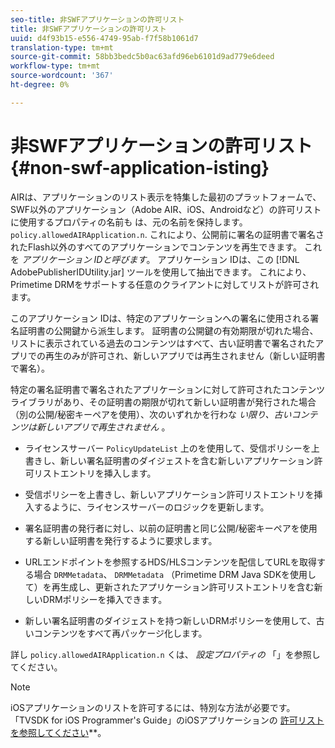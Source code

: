 ```yaml
---
seo-title: 非SWFアプリケーションの許可リスト
title: 非SWFアプリケーションの許可リスト
uuid: d4f93b15-e556-4749-95ab-f7f58b1061d7
translation-type: tm+mt
source-git-commit: 58bb3bedc5b0ac63afd96eb6101d9ad779e6deed
workflow-type: tm+mt
source-wordcount: '367'
ht-degree: 0%

---
```



# 非SWFアプリケーションの許可リスト {#non-swf-application-isting}

AIRは、アプリケーションのリスト表示を特集した最初のプラットフォームで、SWF以外のアプリケーション（Adobe AIR、iOS、Androidなど）の許可リストに使用するプロパティの名前も は、元の名前を保持します。 `policy.allowedAIRApplication.n`. これにより、公開前に署名の証明書で署名されたFlash以外のすべてのアプリケーションでコンテンツを再生できます。 これを *アプリケーション IDと呼びます*。 アプリケーション IDは、この [!DNL AdobePublisherIDUtility.jar] ツールを使用して抽出できます。 これにより、Primetime DRMをサポートする任意のクライアントに対してリストが許可されます。

このアプリケーション IDは、特定のアプリケーションへの署名に使用される署名証明書の公開鍵から派生します。 証明書の公開鍵の有効期限が切れた場合、リストに表示されている過去のコンテンツはすべて、古い証明書で署名されたアプリでの再生のみが許可され、新しいアプリでは再生されません（新しい証明書で署名）。

特定の署名証明書で署名されたアプリケーションに対して許可されたコンテンツライブラリがあり、その証明書の期限が切れて新しい証明書が発行された場合（別の公開/秘密キーペアを使用）、次のいずれかを行わな *い限り、古いコンテンツは新しいアプリで再生されません* 。

* ライセンスサーバー `PolicyUpdateList` 上のを使用して、受信ポリシーを上書きし、新しい署名証明書のダイジェストを含む新しいアプリケーション許可リストエントリを挿入します。
* 受信ポリシーを上書きし、新しいアプリケーション許可リストエントリを挿入するように、ライセンスサーバーのロジックを更新します。
* 署名証明書の発行者に対し、以前の証明書と同じ公開/秘密キーペアを使用する新しい証明書を発行するように要求します。
* URLエンドポイントを参照するHDS/HLSコンテンツを配信してURLを取得する場合 `DRMMetadata`、 `DRMMetadata` （Primetime DRM Java SDKを使用して）を再生成し、更新されたアプリケーション許可リストエントリを含む新しいDRMポリシーを挿入できます。

* 新しい署名証明書のダイジェストを持つ新しいDRMポリシーを使用して、古いコンテンツをすべて再パッケージ化します。

詳し `policy.allowedAIRApplication.n` くは、 *設定プロパティの* 「」を参照してください。

>[!NOTE]
>
>iOSアプリケーションのリストを許可するには、特別な方法が必要です。 「TVSDK for iOS Programmer&#39;s Guide」のiOSアプリケーションの [許可リストを参照してください](../../../../../programming/tvsdk-3x-ios-prog/ios-3x-drm-content-security/ios-3x-allowlist-your-ios-application.md)**。
